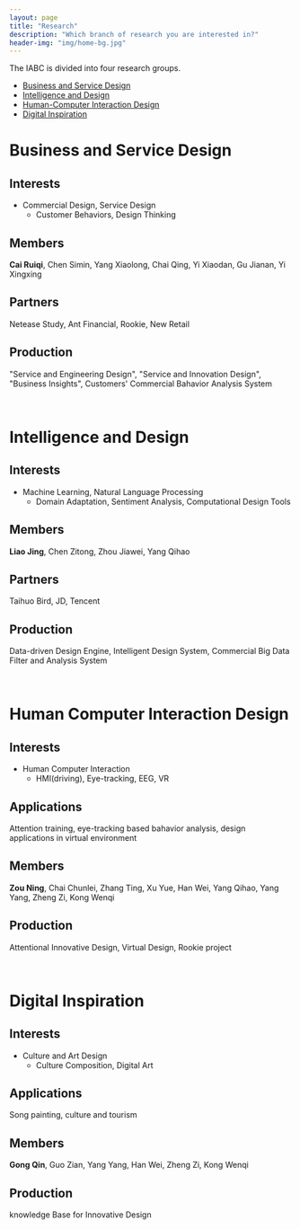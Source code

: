 ```yaml
---
layout: page
title: "Research"
description: "Which branch of research you are interested in?"
header-img: "img/home-bg.jpg"
---
```


The IABC is divided into four research groups.
* [Business and Service Design](#business-and-service-design)
* [Intelligence and Design](#intelligence-and-design)
* [Human-Computer Interaction Design](#human-computer-interaction-design)
* [Digital Inspiration](#digital-inspiration)
	
# Business and Service Design
## Interests
* Commercial Design, Service Design
  * Customer Behaviors, Design Thinking
## Members
**Cai Ruiqi**, Chen Simin, Yang Xiaolong, Chai Qing, Yi Xiaodan, Gu Jianan, Yi Xingxing
## Partners
Netease Study, Ant Financial, Rookie, New Retail
## Production
"Service and Engineering Design", "Service and Innovation Design", "Business Insights", Customers' Commercial Bahavior Analysis System

<br/>

# Intelligence and Design
## Interests
* Machine Learning, Natural Language Processing
  * Domain Adaptation, Sentiment Analysis, Computational Design Tools
## Members
**Liao Jing**, Chen Zitong, Zhou Jiawei, Yang Qihao
## Partners
Taihuo Bird, JD, Tencent
## Production
Data-driven Design Engine, Intelligent Design System, Commercial Big Data Filter and Analysis System

<br/>

# Human Computer Interaction Design
## Interests
* Human Computer Interaction
  * HMI(driving), Eye-tracking, EEG, VR
## Applications
Attention training, eye-tracking based bahavior analysis, design applications in virtual environment
## Members
**Zou Ning**, Chai Chunlei, Zhang Ting, Xu Yue, Han Wei, Yang Qihao, Yang Yang, Zheng Zi, Kong Wenqi
## Production
Attentional Innovative Design, Virtual Design, Rookie project

<br/>

# Digital Inspiration
## Interests
* Culture and Art Design
  * Culture Composition, Digital Art
## Applications
Song painting, culture and tourism
## Members
**Gong Qin**, Guo Zian, Yang Yang, Han Wei, Zheng Zi, Kong Wenqi
## Production
knowledge Base for Innovative Design

